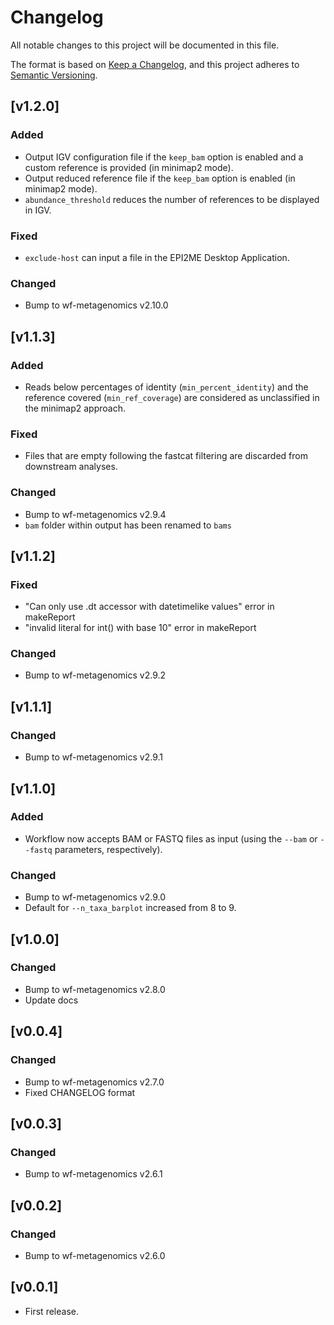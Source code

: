 # Changelog
All notable changes to this project will be documented in this file.

The format is based on [Keep a Changelog](https://keepachangelog.com/en/1.1.0/),
and this project adheres to [Semantic Versioning](https://semver.org/spec/v2.0.0.html).


## [v1.2.0]
### Added
- Output IGV configuration file if the `keep_bam` option is enabled and a custom reference is provided (in minimap2 mode).
- Output reduced reference file if the `keep_bam` option is enabled (in minimap2 mode).
- `abundance_threshold` reduces the number of references to be displayed in IGV.
### Fixed
- `exclude-host` can input a file in the EPI2ME Desktop Application.
### Changed
- Bump to wf-metagenomics v2.10.0

## [v1.1.3]
### Added
- Reads below percentages of identity (`min_percent_identity`) and the reference covered (`min_ref_coverage`) are considered as unclassified in the minimap2 approach.
### Fixed
- Files that are empty following the fastcat filtering are discarded from downstream analyses.
### Changed
- Bump to wf-metagenomics v2.9.4
- `bam` folder within output has been renamed to `bams`

## [v1.1.2]
### Fixed
- "Can only use .dt accessor with datetimelike values" error in makeReport 
- "invalid literal for int() with base 10" error in makeReport
### Changed
- Bump to wf-metagenomics v2.9.2

## [v1.1.1]
### Changed
- Bump to wf-metagenomics v2.9.1

## [v1.1.0]
### Added
- Workflow now accepts BAM or FASTQ files as input (using the `--bam` or `--fastq` parameters, respectively).
### Changed
- Bump to wf-metagenomics v2.9.0
- Default for `--n_taxa_barplot` increased from 8 to 9.

## [v1.0.0]
### Changed
- Bump to wf-metagenomics v2.8.0
- Update docs

## [v0.0.4]
### Changed
- Bump to wf-metagenomics v2.7.0
- Fixed CHANGELOG format

## [v0.0.3]
### Changed
- Bump to wf-metagenomics v2.6.1

## [v0.0.2]
### Changed
- Bump to wf-metagenomics v2.6.0

## [v0.0.1]
- First release.
